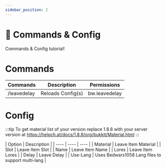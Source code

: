```yaml
---
sidebar_position: 2
---
```


  # 📜 Commands & Config
  
  Commands & Config tutorial!
  
  # Commands
  
  | Commands | Description | Permissions |
| ---- | ---- | ---- |
| /leavedelay | Reloads Config(s) | bw.leavedelay |

# Config

:::tip
To get material list of your version replace 1.8.8 with your server version at https://helpch.at/docs/1.8.8/org/bukkit/Material.html
:::

  | Option | Description |
| ---- | ---- | ---- |
| Material | Leave Item Material |
| Slot | Leave Item Slot |
| Name | Leave Item Name |
| Lores | Leave Item Lores |
| Delay | Leave Delay |
| Use-Lang | Uses Bedwars1058 Lang files to support multi-lang |
